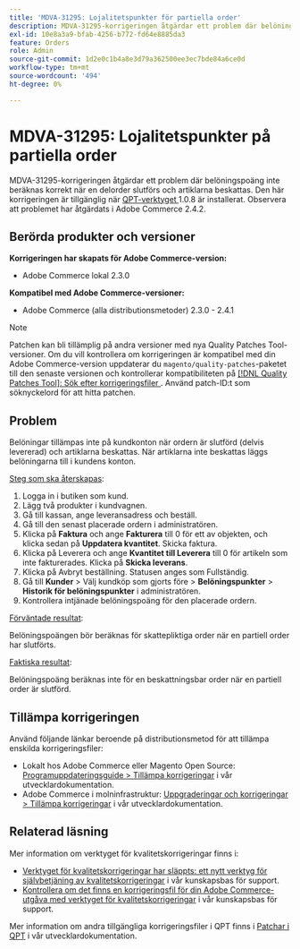 ```yaml
---
title: 'MDVA-31295: Lojalitetspunkter för partiella order'
description: MDVA-31295-korrigeringen åtgärdar ett problem där belöningspoäng inte beräknas korrekt när en delorder slutförs och artiklarna beskattas. Den här korrigeringen är tillgänglig när [QPT-verktyget (Quality Patches Tool)](/help/announcements/adobe-commerce-announcements/magento-quality-patches-released-new-tool-to-self-serve-quality-patches.md) 1.0.8 är installerat. Observera att problemet har åtgärdats i Adobe Commerce 2.4.2.
exl-id: 10e8a3a9-bfab-4256-b772-fd64e8885da3
feature: Orders
role: Admin
source-git-commit: 1d2e0c1b4a8e3d79a362500ee3ec7bde84a6ce0d
workflow-type: tm+mt
source-wordcount: '494'
ht-degree: 0%

---
```


# MDVA-31295: Lojalitetspunkter på partiella order

MDVA-31295-korrigeringen åtgärdar ett problem där belöningspoäng inte beräknas korrekt när en delorder slutförs och artiklarna beskattas. Den här korrigeringen är tillgänglig när [QPT-verktyget ](/help/announcements/adobe-commerce-announcements/magento-quality-patches-released-new-tool-to-self-serve-quality-patches.md) 1.0.8 är installerat. Observera att problemet har åtgärdats i Adobe Commerce 2.4.2.

## Berörda produkter och versioner

**Korrigeringen har skapats för Adobe Commerce-version:**

* Adobe Commerce lokal 2.3.0

**Kompatibel med Adobe Commerce-versioner:**

* Adobe Commerce (alla distributionsmetoder) 2.3.0 - 2.4.1

>[!NOTE]
>
>Patchen kan bli tillämplig på andra versioner med nya Quality Patches Tool-versioner. Om du vill kontrollera om korrigeringen är kompatibel med din Adobe Commerce-version uppdaterar du `magento/quality-patches`-paketet till den senaste versionen och kontrollerar kompatibiliteten på [[!DNL Quality Patches Tool]: Sök efter korrigeringsfiler ](https://devdocs.magento.com/quality-patches/tool.html#patch-grid). Använd patch-ID:t som söknyckelord för att hitta patchen.

## Problem

Belöningar tillämpas inte på kundkonton när ordern är slutförd (delvis levererad) och artiklarna beskattas. När artiklarna inte beskattas läggs belöningarna till i kundens konton.

<u>Steg som ska återskapas</u>:

1. Logga in i butiken som kund.
1. Lägg två produkter i kundvagnen.
1. Gå till kassan, ange leveransadress och beställ.
1. Gå till den senast placerade ordern i administratören.
1. Klicka på **Faktura** och ange **Fakturera** till 0 för ett av objekten, och klicka sedan på **Uppdatera kvantitet**. Skicka faktura.
1. Klicka på Leverera och ange **Kvantitet till Leverera** till 0 för artikeln som inte fakturerades. Klicka på **Skicka leverans**.
1. Klicka på Avbryt beställning. Statusen anges som Fullständig.
1. Gå till **Kunder** > Välj kundköp som gjorts före > **Belöningspunkter** > **Historik för belöningspunkter** i administratören.
1. Kontrollera intjänade belöningspoäng för den placerade ordern.

<u>Förväntade resultat</u>:

Belöningspoängen bör beräknas för skattepliktiga order när en partiell order har slutförts.

<u>Faktiska resultat</u>:

Belöningspoäng beräknas inte för en beskattningsbar order när en partiell order är slutförd.

## Tillämpa korrigeringen

Använd följande länkar beroende på distributionsmetod för att tillämpa enskilda korrigeringsfiler:

* Lokalt hos Adobe Commerce eller Magento Open Source: [Programuppdateringsguide > Tillämpa korrigeringar](https://devdocs.magento.com/guides/v2.4/comp-mgr/patching/mqp.html) i vår utvecklardokumentation.
* Adobe Commerce i molninfrastruktur: [Uppgraderingar och korrigeringar > Tillämpa korrigeringar](https://devdocs.magento.com/cloud/project/project-patch.html) i vår utvecklardokumentation.

## Relaterad läsning

Mer information om verktyget för kvalitetskorrigeringar finns i:

* [Verktyget för kvalitetskorrigeringar har släppts: ett nytt verktyg för självbetjäning av kvalitetskorrigeringar](/help/announcements/adobe-commerce-announcements/magento-quality-patches-released-new-tool-to-self-serve-quality-patches.md) i vår kunskapsbas för support.
* [Kontrollera om det finns en korrigeringsfil för din Adobe Commerce-utgåva med verktyget för kvalitetskorrigeringar](/help/support-tools/patches-available-in-qpt-tool/check-patch-for-magento-issue-with-magento-quality-patches.md) i vår kunskapsbas för support.

Mer information om andra tillgängliga korrigeringsfiler i QPT finns i [Patchar i QPT](https://devdocs.magento.com/quality-patches/tool.html#patch-grid) i vår utvecklardokumentation.
